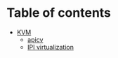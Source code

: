 # Table of contents

<!--* [Introduction](README.md)
* [linux kernel time subsystem](time/README.md)
  * [introduction](./time/introduction.md)
  * [clock source](./time/clock_source.md)
  * [clock event](./time/clock_source.md)
  * [timer](./time/clock_source.md)
-->

* [KVM](./kvm/README.md)
  * [apicv](./kvm/vapic.md)
  * [IPI virtualization](./kvm/ipiv.md)

